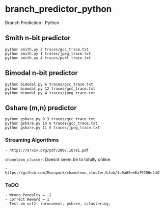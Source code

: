 # branch_predictor_python
Branch Prediction : Python 


## Smith n-bit predictor

```
python smith.py 3 traces/gcc_trace.txt
python smith.py 1 traces/jpeg_trace.txt
python smith.py 4 traces/perl_trace.txt
```

## Bimodal n-bit predictor

```
python bimodal.py 6 traces/gcc_trace.txt
python bimodal.py 12 traces/gcc_trace.txt
python bimodal.py 4 traces/jpeg_trace.txt
```

## Gshare (m,n) predictor

```
python gshare.py 9 3 traces/gcc_trace.txt
python gshare.py 14 8 traces/gcc_trace.txt
python gshare.py 11 5 traces/jpeg_trace.txt
```

### Streaming Algorithms
    - https://arxiv.org/pdf/2007.10781.pdf

`chameleon_cluster`: Doesnt seem be to totally online     

    - https://github.com/Moonpuck/chameleon_cluster/blob/1c0a65ee6a79706e4d415dd7ca78da5d3c29906d/chameleon.py#L80

### ToDO    
    - Wrong Pendalty = -2
    - Correct Reward = 1
    - Test on ucf2: torunament, pshare, sclustering, 